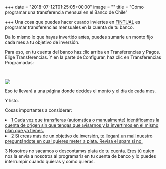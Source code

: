 +++
date = "2018-07-12T01:25:05+00:00"
image = ""
title = "Cómo programar una transferencia mensual en el Banco de Chile"

+++
Una cosa que puedes hacer cuando inviertes en [FINTUAL](http://www.fintual.com) es programar transferencias mensuales en la cuenta de tu banco.

Da lo mismo lo que hayas invertido antes, puedes sumarle un monto fijo cada mes a tu objetivo de inversión.

Para eso, en tu cuenta del banco haz clic arriba en Transferencias y Pagos. Elige Transferencias. Y en la parte de Configurar, haz clic en Transferencias Programadas:

<br>

![](https://cdn-images-1.medium.com/max/800/1\*rBvj3KsEU3SE9ZbWyEnGLQ.png)

Eso te llevará a una página donde decides el monto y el día de cada mes. 

Y listo.

Cosas importantes a considerar:

<u>

<li>1 Cada vez que transfieras (automática o manualmente) identificamos la cuenta de origen sin que tengas que avisarnos y la invertimos en el mismo plan que ya tienes.</li>

<li>2 Si creas más de un objetivo de inversión, te llegará un mail nuestro preguntándote en cual quieres meter la plata. Revisa el spam si no.</li>

</u>

3 Nosotros no sacamos o descontamos plata de tu cuenta. Eres tú quien nos la envía a nosotros al programarla en tu cuenta de banco y lo puedes interrumpir cuando quieras y como quieras.